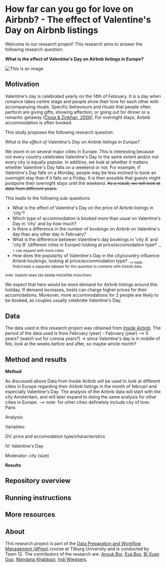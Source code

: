 # How far can you go for love on Airbnb? - The effect of Valentine's Day on Airbnb listings

Welcome to our research project! This research aims to answer the following research question:

**What is the effect of Valentine's Day on Airbnb listings in Europe?**

![This is an image](https://turntable.kagiso.io/images/romantic_bedroom.width-800.jpg)

## Motivation
Valentine's day is celebrated yearly on the 14th of February. It is a day when romance takes centre stage and people show their love for each other with accompanying rituals. Specific behaviours and rituals that people often perform are giving gifts, showing affection, or going out for dinner or a romantic getaway [(Close & Zinkhan, 2006)](https://www.acrwebsite.org/volumes/v33/v33_10020.pdf). For overnight stays, Airbnb accommodation is often booked.

This study proposes the following research question:

*What is the effect of Valentine's Day on Airbnb listings in Europe?*

We zoom in on several major cities in Europe. This is interesting because not every country celebrates Valentine's Day to the same extent and/or not every city is equally popular. In addition, we look at whether it matters whether Valentine's Day falls on a weekend or not. For example, if Valentine's Day falls on a Monday, people may be less inclined to book an overnight stay than if it falls on a Friday. It is then possible that guests might postpone their overnight stays until the weekend. ~~As a result, we will look at data from different years.~~

This leads to the following sub-questions:
- What is the effect of Valentine's Day on the price of Airbnb listings in 'city'?
- Which type of accommodation is booked more than usual on Valentine's Day in 'city' and by how much?
- Is there a difference in the number of bookings on Airbnb on Valentine's day than any other day in February?
- What is the difference between Valentine's day bookings in 'city A' and 'city B' (different cities in Europe) looking at price/accomodation type? <sub>--> can expand with more cities</sub>
- How does the popularity of Valentine's Day in the city/country influence Airbnb bookings, looking at price/accommodation type? <sub>--> note: find/create a separate dataset for this question to combine with Airbnb data.</sub>

<sub>note: (laatste twee zijn beetje hetzelfde misschien)</sub>

We expect that here would be more demand for Airbnb listings around this holiday. If demand increases, hosts can charge higher prices for their accomodations. Moreover, more accommodations for 2 people are likely to be booked, as couples usually celebrate Valentine's Day.

## Data
The data used in this research project was obtained from [Inside Airbnb](http://insideairbnb.com/). The period of the data used is from February (year) - February (year) --> 5 years? (watch out for corona years?) -> since Valentine's day is in middle of feb, look at the weeks before and after, so maybe whole month?

## Method and results
**Method**

As discussed above Data from Inside Airbnb will be used to look at different cities in Europe regarding their Airbnb listings in the month of februari and especially Valentine's Day. The analysis of the Airbnb data will start with the city Amsterdam, and will later expand to doing the same analysis for other cities in Europe. --> note: for other cities definetely include city of love: Paris

Analysis: 

Variables:

DV: price and accomodation type/characteristics

IV: Valentine's Day

Moderator: city (size)

**Results**

## Repository overview

## Running instructions


## More resources


## About

This research project is part of the [Data Preparation and Workflow Management (dPrep)](https://dprep.hannesdatta.com/) course at Tilburg University and is conducted by Team 12. The contributors of the research are: [Anouk Bor](https://github.com/AnoukBor), [Eva Bos](https://github.com/EvaBos), [Bi Xuan Guo](https://github.com/bixuanguo), [Mandana Khabbazi](https://github.com/Mandanakhabbazi), [Indi Wieggers](https://github.com/indiwieggers123).
